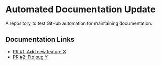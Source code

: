 # Automated Documentation Update

A repository to test GitHub automation for maintaining documentation.

## Documentation Links
- [PR #1: Add new feature X](docs/pull_request_1.md)
- [PR #2: Fix bug Y](docs/pull_request_2.md)